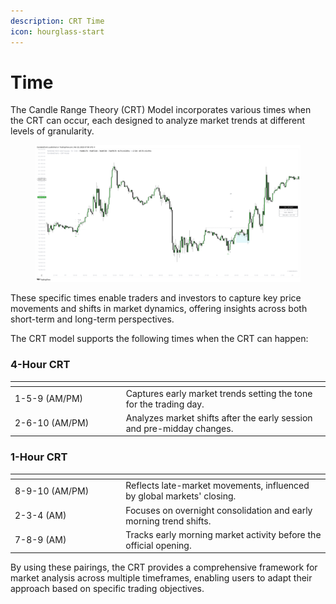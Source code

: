 ```yaml
---
description: CRT Time
icon: hourglass-start
---
```


# Time

The Candle Range Theory (CRT) Model incorporates various times when the CRT can occur, each designed to analyze market trends at different levels of granularity.&#x20;

<figure><img src="../../.gitbook/assets/docs-crt-003.png" alt=""><figcaption></figcaption></figure>

These specific times enable traders and investors to capture key price movements and shifts in market dynamics, offering insights across both short-term and long-term perspectives.&#x20;

The CRT model supports the following times when the CRT can happen:

### 4-Hour CRT

<table><thead><tr><th width="163.7265625"></th><th></th></tr></thead><tbody><tr><td>1-5-9 (AM/PM) </td><td>Captures early market trends setting the tone for the trading day.</td></tr><tr><td>2-6-10 (AM/PM)</td><td>Analyzes market shifts after the early session and pre-midday changes.</td></tr></tbody></table>

### 1-Hour CRT

<table><thead><tr><th width="163.234375"></th><th></th></tr></thead><tbody><tr><td>8-9-10 (AM/PM)</td><td>Reflects late-market movements, influenced by global markets' closing.</td></tr><tr><td>2-3-4 (AM)</td><td>Focuses on overnight consolidation and early morning trend shifts.</td></tr><tr><td>7-8-9 (AM)</td><td>Tracks early morning market activity before the official opening.</td></tr></tbody></table>

By using these pairings, the CRT provides a comprehensive framework for market analysis across multiple timeframes, enabling users to adapt their approach based on specific trading objectives.
